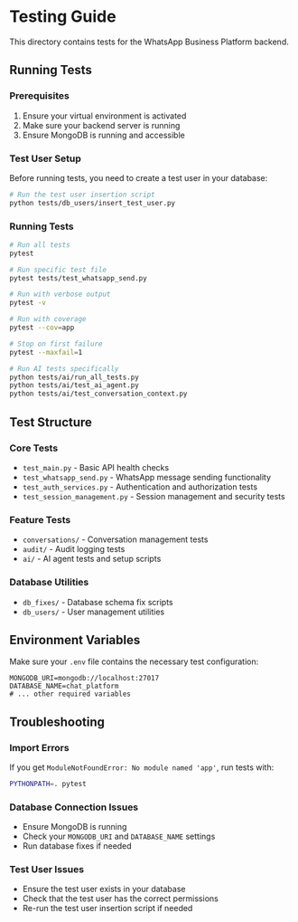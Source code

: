 # Testing Guide

This directory contains tests for the WhatsApp Business Platform backend.

## Running Tests

### Prerequisites
1. Ensure your virtual environment is activated
2. Make sure your backend server is running
3. Ensure MongoDB is running and accessible

### Test User Setup
Before running tests, you need to create a test user in your database:

```bash
# Run the test user insertion script
python tests/db_users/insert_test_user.py
```

### Running Tests
```bash
# Run all tests
pytest

# Run specific test file
pytest tests/test_whatsapp_send.py

# Run with verbose output
pytest -v

# Run with coverage
pytest --cov=app

# Stop on first failure
pytest --maxfail=1

# Run AI tests specifically
python tests/ai/run_all_tests.py
python tests/ai/test_ai_agent.py
python tests/ai/test_conversation_context.py
```

## Test Structure

### Core Tests
- `test_main.py` - Basic API health checks
- `test_whatsapp_send.py` - WhatsApp message sending functionality
- `test_auth_services.py` - Authentication and authorization tests
- `test_session_management.py` - Session management and security tests

### Feature Tests
- `conversations/` - Conversation management tests
- `audit/` - Audit logging tests
- `ai/` - AI agent tests and setup scripts

### Database Utilities
- `db_fixes/` - Database schema fix scripts
- `db_users/` - User management utilities

## Environment Variables

Make sure your `.env` file contains the necessary test configuration:

```env
MONGODB_URI=mongodb://localhost:27017
DATABASE_NAME=chat_platform
# ... other required variables
```

## Troubleshooting

### Import Errors
If you get `ModuleNotFoundError: No module named 'app'`, run tests with:
```bash
PYTHONPATH=. pytest
```

### Database Connection Issues
- Ensure MongoDB is running
- Check your `MONGODB_URI` and `DATABASE_NAME` settings
- Run database fixes if needed

### Test User Issues
- Ensure the test user exists in your database
- Check that the test user has the correct permissions
- Re-run the test user insertion script if needed 